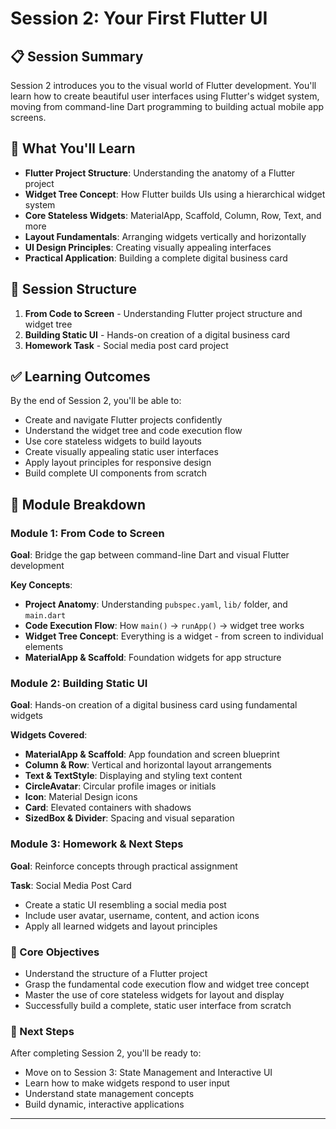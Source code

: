 # Session 2: Your First Flutter UI

## 📋 Session Summary

Session 2 introduces you to the visual world of Flutter development. You'll learn how to create beautiful user interfaces using Flutter's widget system, moving from command-line Dart programming to building actual mobile app screens.

## 🎯 What You'll Learn

- **Flutter Project Structure**: Understanding the anatomy of a Flutter project
- **Widget Tree Concept**: How Flutter builds UIs using a hierarchical widget system
- **Core Stateless Widgets**: MaterialApp, Scaffold, Column, Row, Text, and more
- **Layout Fundamentals**: Arranging widgets vertically and horizontally
- **UI Design Principles**: Creating visually appealing interfaces
- **Practical Application**: Building a complete digital business card

## 📁 Session Structure

1. **From Code to Screen** - Understanding Flutter project structure and widget tree
2. **Building Static UI** - Hands-on creation of a digital business card
3. **Homework Task** - Social media post card project

## ✅ Learning Outcomes

By the end of Session 2, you'll be able to:

- Create and navigate Flutter projects confidently
- Understand the widget tree and code execution flow
- Use core stateless widgets to build layouts
- Create visually appealing static user interfaces
- Apply layout principles for responsive design
- Build complete UI components from scratch

## 🚀 Module Breakdown

### Module 1: From Code to Screen

**Goal**: Bridge the gap between command-line Dart and visual Flutter development

**Key Concepts**:

- **Project Anatomy**: Understanding `pubspec.yaml`, `lib/` folder, and `main.dart`
- **Code Execution Flow**: How `main()` → `runApp()` → widget tree works
- **Widget Tree Concept**: Everything is a widget - from screen to individual elements
- **MaterialApp & Scaffold**: Foundation widgets for app structure

### Module 2: Building Static UI

**Goal**: Hands-on creation of a digital business card using fundamental widgets

**Widgets Covered**:

- **MaterialApp & Scaffold**: App foundation and screen blueprint
- **Column & Row**: Vertical and horizontal layout arrangements
- **Text & TextStyle**: Displaying and styling text content
- **CircleAvatar**: Circular profile images or initials
- **Icon**: Material Design icons
- **Card**: Elevated containers with shadows
- **SizedBox & Divider**: Spacing and visual separation

### Module 3: Homework & Next Steps

**Goal**: Reinforce concepts through practical assignment

**Task**: Social Media Post Card

- Create a static UI resembling a social media post
- Include user avatar, username, content, and action icons
- Apply all learned widgets and layout principles

### 🎯 Core Objectives

- Understand the structure of a Flutter project
- Grasp the fundamental code execution flow and widget tree concept
- Master the use of core stateless widgets for layout and display
- Successfully build a complete, static user interface from scratch

### 🔗 Next Steps

After completing Session 2, you'll be ready to:

- Move on to Session 3: State Management and Interactive UI
- Learn how to make widgets respond to user input
- Understand state management concepts
- Build dynamic, interactive applications

---
